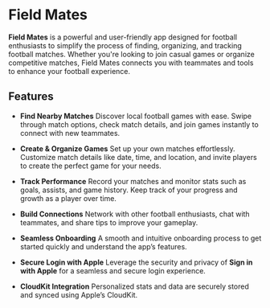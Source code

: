 # Field Mates

**Field Mates** is a powerful and user-friendly app designed for football enthusiasts to simplify the process of finding, organizing, and tracking football matches. Whether you're looking to join casual games or organize competitive matches, Field Mates connects you with teammates and tools to enhance your football experience.

## Features

- **Find Nearby Matches**
  Discover local football games with ease. Swipe through match options, check match details, and join games instantly to connect with new teammates.

- **Create & Organize Games**
  Set up your own matches effortlessly. Customize match details like date, time, and location, and invite players to create the perfect game for your needs.

- **Track Performance**
  Record your matches and monitor stats such as goals, assists, and game history. Keep track of your progress and growth as a player over time.

- **Build Connections**
  Network with other football enthusiasts, chat with teammates, and share tips to improve your gameplay.

- **Seamless Onboarding**
  A smooth and intuitive onboarding process to get started quickly and understand the app’s features.

- **Secure Login with Apple**
  Leverage the security and privacy of **Sign in with Apple** for a seamless and secure login experience.

- **CloudKit Integration**
  Personalized stats and data are securely stored and synced using Apple’s CloudKit.

